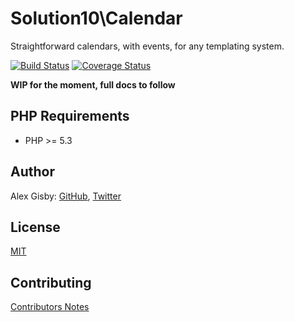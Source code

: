 # Solution10\Calendar

Straightforward calendars, with events, for any templating system.

[![Build Status](https://travis-ci.org/Solution10/calendar.svg?branch=master)](https://travis-ci.org/Solution10/calendar)
[![Coverage Status](https://coveralls.io/repos/Solution10/calendar/badge.png)](https://coveralls.io/r/Solution10/calendar)

**WIP for the moment, full docs to follow**

## PHP Requirements

- PHP >= 5.3

## Author

Alex Gisby: [GitHub](http://github.com/alexgisby), [Twitter](http://twitter.com/alexgisby)

## License

[MIT](http://github.com/solution10/calendar/tree/master/LICENSE.md)

## Contributing

[Contributors Notes](http://github.com/solution10/calendar/tree/master/CONTRIBUTING.md)
